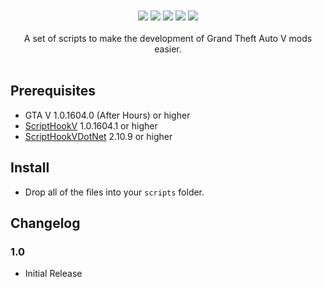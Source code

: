 <div align="center">
<!-- <img src="https://raw.githubusercontent.com/justalemon/TokkiTools/master/logo.png" width="750" /> -->
<br><br>
<a href="https://www.gta5-mods.com/scripts/tokkitools"><img src="https://img.shields.io/badge/5mods-download-20BA4E.svg"></a>
<a href="https://ci.appveyor.com/project/justalemon/tokkitools"><img src="https://img.shields.io/appveyor/ci/justalemon/tokkitools.svg?label=appveyor"></a>
<a href="https://www.codefactor.io/repository/github/justalemon/tokkitools"><img src="https://www.codefactor.io/repository/github/justalemon/tokkitools/badge"></a>
<a href="https://dependabot.com"><img src="https://api.dependabot.com/badges/status?host=github&repo=justalemon/TokkiTools"></a>
<a href="https://discord.gg/Cf6sspj"><img src="https://img.shields.io/badge/discord-join-7289DA.svg"></a>
<br><br>
A set of scripts to make the development of Grand Theft Auto V mods easier.
<br><br>
<!-- <img src="https://raw.githubusercontent.com/justalemon/TokkiTools/master/preview.png"/> -->
</div>

## Prerequisites

* GTA V 1.0.1604.0 (After Hours) or higher
* [ScriptHookV](http://www.dev-c.com/gtav/scripthookv/) 1.0.1604.1 or higher
* [ScriptHookVDotNet](https://github.com/crosire/scripthookvdotnet/releases) 2.10.9 or higher

## Install

* Drop all of the files into your `scripts` folder.

## Changelog

### 1.0

* Initial Release
